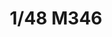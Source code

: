 ---
title: "1/48 M346"
price: "TBA" 
desc: "Maketa"
img_path: "/assets/img/KIN48063.jpg"
brand: "N/A"
available: false
special_offer: false
new: false
soon: false
cat: "010000"
subcat: "013100"
subsubcat: "N/A"
sifra: "KIN48063"
---
